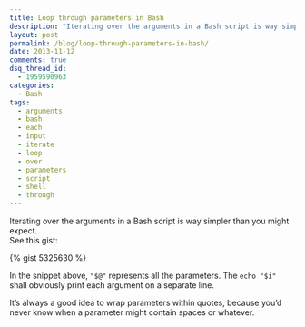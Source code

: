 ```yaml
---
title: Loop through parameters in Bash
description: "Iterating over the arguments in a Bash script is way simpler than you might expect: for WORD; do; echo $WORD; done"
layout: post
permalink: /blog/loop-through-parameters-in-bash/
date: 2013-11-12
comments: true
dsq_thread_id:
  - 1959590963
categories:
  - Bash
tags:
  - arguments
  - bash
  - each
  - input
  - iterate
  - loop
  - over
  - parameters
  - script
  - shell
  - through
---
```


<p>
  Iterating over the arguments in a Bash script is way simpler than you might expect.<br />See this gist:
</p>

{% gist 5325630 %}

<p>
  In the snippet above, <code>"$@"</code> represents all the parameters. The <code>echo "$i"</code> shall obviously print each argument on a separate line.
</p>

<p>
  It&#8217;s always a good idea to wrap parameters within quotes, because you&#8217;d never know when a parameter might contain spaces or whatever.
</p>
